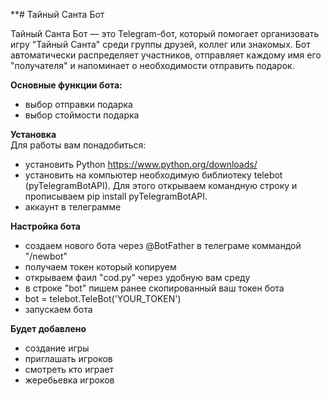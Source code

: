 **# Тайный Санта Бот

Тайный Санта Бот — это Telegram-бот, который помогает организовать игру "Тайный Санта" среди группы друзей, коллег или знакомых. Бот автоматически распределяет участников, отправляет каждому имя его "получателя" и напоминает о необходимости отправить подарок.

**Основные функции бота:**
- выбор отправки подарка
- выбор стоймости подарка

**Установка**  
Для работы вам понадобиться:
- установить Python https://www.python.org/downloads/
- установить на компьютер необходимую библиотеку telebot (pyTelegramBotAPI). Для этого открываем командную строку и прописываем pip install pyTelegramBotAPI.
- аккаунт в телеграмме

**Настройка бота**
- создаем нового бота через @BotFather в телеграме коммандой "/newbot"
- получаем токен который копируем
- открываем фаил "cod.py" через удобную вам среду
- в строке "bot" пишем ранее скопированный ваш токен бота
- bot = telebot.TeleBot('YOUR_TOKEN')
- запускаем бота

**Будет добавлено**
- создание игры
- приглашать игроков
- смотреть кто играет
- жеребьевка игроков
